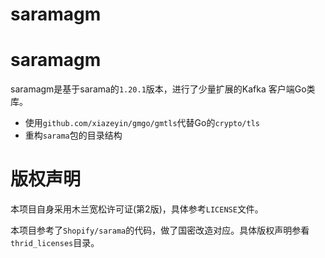 saramagm
======

# saramagm
saramagm是基于sarama的`1.20.1`版本，进行了少量扩展的Kafka 客户端Go类库。

- 使用`github.com/xiazeyin/gmgo/gmtls`代替Go的`crypto/tls`
- 重构`sarama`包的目录结构

# 版权声明
本项目自身采用木兰宽松许可证(第2版)，具体参考`LICENSE`文件。

本项目参考了`Shopify/sarama`的代码，做了国密改造对应。具体版权声明参看`thrid_licenses`目录。
